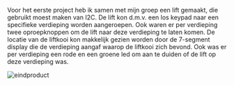 Voor het eerste project heb ik samen met mijn groep een lift gemaakt, die gebruikt moest maken van I2C. De lift kon d.m.v. een los keypad naar een specifieke verdieping worden aangeroepen. Ook waren er per verdieping twee oproepknoppen om de lift naar deze verdieping te laten komen. 
De locatie van de liftkooi kon makkelijk gezien worden door de 7-segment display die de verdieping aangaf waarop de liftkooi zich bevond. Ook was er per verdieping een rode en een groene led om aan te duiden of de lift op deze verdieping was.

![eindproduct](https://user-images.githubusercontent.com/90836552/235890231-010d9986-7cf5-43fa-85fe-63bcc47f701e.jpg)

